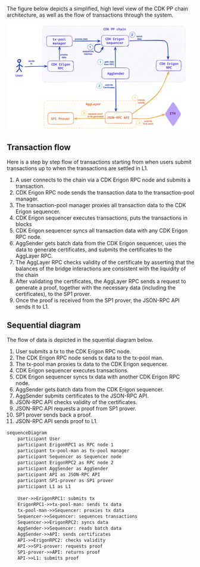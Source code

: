 The figure below depicts a simplified, high level view of the CDK PP chain architecture, as well as the flow of transactions through the system.

![Figure: CDK PP Architecture](../../img/cdk/cdk-pp-architecture-001.png)

## Transaction flow

Here is a step by step flow of transactions starting from when users submit transactions up to when the transactions are settled in L1. 

1. A user connects to the chain via a CDK Erigon RPC node and submits a transaction.
2. CDK Erigon RPC node sends the transaction data to the transaction-pool manager.
3. The transaction-pool manager proxies all transaction data to the CDK Erigon sequencer.
4. CDK Erigon sequencer executes transactions, puts the transactions in blocks
5. CDK Erigon sequencer syncs all transaction data with any CDK Erigon RPC node.
6. AggSender gets batch data from the CDK Erigon sequencer, uses the data to generate certificates, and submits the certificates to the AggLayer RPC.
7. The AggLayer RPC checks validity of the certificate by asserting that the balances of the bridge interactions are consistent with the liquidity of the chain
8. After validating the certificates, the AggLayer RPC sends a request to generate a proof, together with the necessary data (including the certificates), to the SP1 prover. 
9. Once the proof is received from the SP1 prover, the JSON-RPC API sends it to L1.  



## Sequential diagram

The flow of data is depicted in the squential diagram below. 

1. User submits a tx to the CDK Erigon RPC node.
2. The CDK Erigon RPC node sends tx data to the tx-pool man.
3. The tx-pool man proxies tx data to the CDK Erigon sequencer.
4. CDK Erigon sequencer executes transactions.
5. CDK Erigon sequencer syncs tx data with another CDK Erigon RPC node.
6. AggSender gets batch data from the CDK Erigon sequencer.
7. AggSender submits certificates to the JSON-RPC API.
8. JSON-RPC API checks validity of the certificates.
9. JSON-RPC API requests a proof from SP1 prover.
10. SP1 prover sends back a proof.
11. JSON-RPC API sends proof to L1.



```mermaid
sequenceDiagram
    participant User
    participant ErigonRPC1 as RPC node 1
    participant tx-pool-man as tx-pool manager
    participant Sequencer as Sequencer node
    participant ErigonRPC2 as RPC node 2
    participant AggSender as AggSender
    participant API as JSON-RPC API
    participant SP1-prover as SP1 prover
    participant L1 as L1

    User->>ErigonRPC1: submits tx
    ErigonRPC1->>tx-pool-man: sends tx data 
    tx-pool-man->>Sequencer: proxies tx data
    Sequencer->>Sequencer: sequences transactions
    Sequencer->>ErigonRPC2: syncs data
    AggSender->>Sequencer: reads batch data
    AggSender->>API: sends certificates
    API->>ErigonRPC2: checks validity
    API->>SP1-prover: requests proof
    SP1-prover->>API: returns proof 
    API->>L1: submits proof
```
